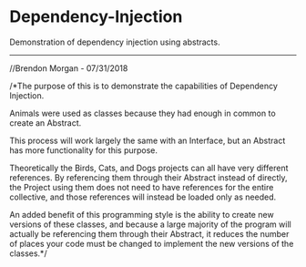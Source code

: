 # Dependency-Injection

Demonstration of dependency injection using abstracts.

---

//Brendon Morgan - 07/31/2018

/*The purpose of this is to demonstrate the capabilities of Dependency Injection.

Animals were used as classes because they had enough in common to create an Abstract.

This process will work largely the same with an Interface, but an Abstract has more functionality for this purpose.

Theoretically the Birds, Cats, and Dogs projects can all have very different references. By referencing them through their Abstract instead of directly, the Project using them does not need to have references for the entire collective, and those references will instead be loaded only as needed.

An added benefit of this programming style is the ability to create new versions of these classes, and because a large majority of the program will actually be referencing them through their Abstract, it reduces the number of places your code must be changed to implement the new versions of the classes.*/
